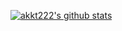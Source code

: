 [![akkt222's github stats](https://github-readme-stats.vercel.app/api?username=akkt222&count_private=true)](https://github.com/anuraghazra/github-readme-stats)
